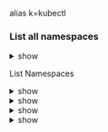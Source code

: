 alias k=kubectl

### List all namespaces

<details><summary>show</summary>
<p>
  
```bash
  k get ns
  k get namespace
```
</p>
</details>

List Namespaces


<details><summary>show</summary>
<p>
```bash


```
</p>
</details>
<details><summary>show</summary>
<p>
```bash


```
</p>
</details>
<details><summary>show</summary>
<p>
```bash


```
</p>
</details>
<details><summary>show</summary>
<p>
```bash


```
</p>
</details>
<details><summary>show</summary>
<p>
```bash


```
</p>
</details>
<details><summary>show</summary>
<p>
```bash


```
</p>
</details>
<details><summary>show</summary>
<p>
```bash


```
</p>
</details>
